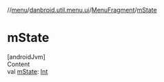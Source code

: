 //[menu](../../index.md)/[danbroid.util.menu.ui](../index.md)/[MenuFragment](index.md)/[mState](m-state.md)



# mState  
[androidJvm]  
Content  
val [mState](m-state.md): [Int](https://kotlinlang.org/api/latest/jvm/stdlib/kotlin/-int/index.html)  



